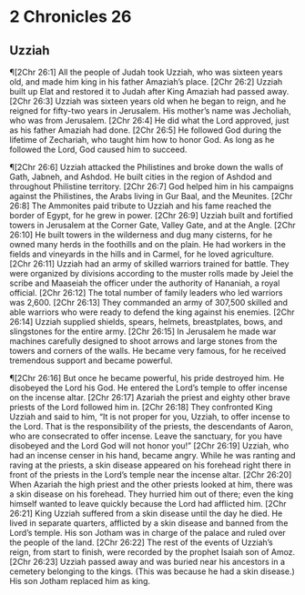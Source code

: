 # 2 Chronicles 26

## Uzziah
¶[2Chr 26:1] All the people of Judah took Uzziah, who was sixteen years old, and made him king in his father Amaziah’s place.
[2Chr 26:2] Uzziah built up Elat and restored it to Judah after King Amaziah had passed away.
[2Chr 26:3] Uzziah was sixteen years old when he began to reign, and he reigned for fifty-two years in Jerusalem. His mother’s name was Jecholiah, who was from Jerusalem.
[2Chr 26:4] He did what the Lord approved, just as his father Amaziah had done.
[2Chr 26:5] He followed God during the lifetime of Zechariah, who taught him how to honor God. As long as he followed the Lord, God caused him to succeed.

¶[2Chr 26:6] Uzziah attacked the Philistines and broke down the walls of Gath, Jabneh, and Ashdod. He built cities in the region of Ashdod and throughout Philistine territory.
[2Chr 26:7] God helped him in his campaigns against the Philistines, the Arabs living in Gur Baal, and the Meunites.
[2Chr 26:8] The Ammonites paid tribute to Uzziah and his fame reached the border of Egypt, for he grew in power.
[2Chr 26:9] Uzziah built and fortified towers in Jerusalem at the Corner Gate, Valley Gate, and at the Angle.
[2Chr 26:10] He built towers in the wilderness and dug many cisterns, for he owned many herds in the foothills and on the plain. He had workers in the fields and vineyards in the hills and in Carmel, for he loved agriculture.
[2Chr 26:11] Uzziah had an army of skilled warriors trained for battle. They were organized by divisions according to the muster rolls made by Jeiel the scribe and Maaseiah the officer under the authority of Hananiah, a royal official.
[2Chr 26:12] The total number of family leaders who led warriors was 2,600.
[2Chr 26:13] They commanded an army of 307,500 skilled and able warriors who were ready to defend the king against his enemies.
[2Chr 26:14] Uzziah supplied shields, spears, helmets, breastplates, bows, and slingstones for the entire army.
[2Chr 26:15] In Jerusalem he made war machines carefully designed to shoot arrows and large stones from the towers and corners of the walls. He became very famous, for he received tremendous support and became powerful.

¶[2Chr 26:16] But once he became powerful, his pride destroyed him. He disobeyed the Lord his God. He entered the Lord’s temple to offer incense on the incense altar.
[2Chr 26:17] Azariah the priest and eighty other brave priests of the Lord followed him in.
[2Chr 26:18] They confronted King Uzziah and said to him, “It is not proper for you, Uzziah, to offer incense to the Lord. That is the responsibility of the priests, the descendants of Aaron, who are consecrated to offer incense. Leave the sanctuary, for you have disobeyed and the Lord God will not honor you!”
[2Chr 26:19] Uzziah, who had an incense censer in his hand, became angry. While he was ranting and raving at the priests, a skin disease appeared on his forehead right there in front of the priests in the Lord’s temple near the incense altar.
[2Chr 26:20] When Azariah the high priest and the other priests looked at him, there was a skin disease on his forehead. They hurried him out of there; even the king himself wanted to leave quickly because the Lord had afflicted him.
[2Chr 26:21] King Uzziah suffered from a skin disease until the day he died. He lived in separate quarters, afflicted by a skin disease and banned from the Lord’s temple. His son Jotham was in charge of the palace and ruled over the people of the land.
[2Chr 26:22] The rest of the events of Uzziah’s reign, from start to finish, were recorded by the prophet Isaiah son of Amoz.
[2Chr 26:23] Uzziah passed away and was buried near his ancestors in a cemetery belonging to the kings. (This was because he had a skin disease.) His son Jotham replaced him as king.
